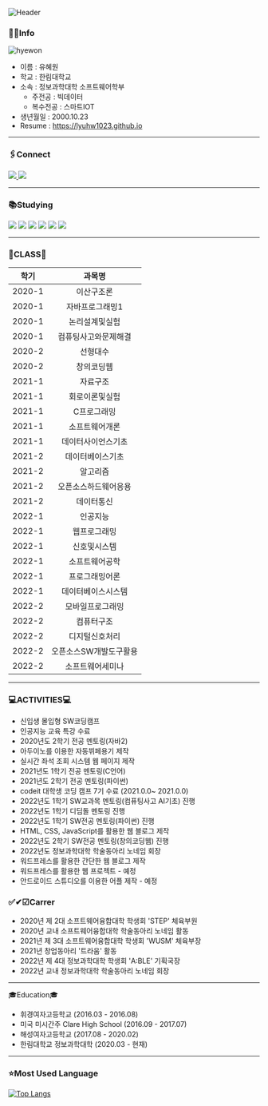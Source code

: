 

![Header](https://capsule-render.vercel.app/api?type=waving&color=auto&height=250&section=header&text=Hyewon's%20Github&fontSize=90)

### 👩‍💻Info

![hyewon](https://user-images.githubusercontent.com/52669844/199396843-e25e1f28-f9a9-4654-be6b-696f38ec34a8.png)

- 이름 : 유혜원
- 학교 : 한림대학교 
- 소속 : 정보과학대학 소프트웨어학부  
     + 주전공 : 빅데이터
     + 복수전공 : 스마트IOT
- 생년월일 : 2000.10.23
- Resume : https://lyuhw1023.github.io
***
### 🖇Connect

<a href="https://instagram.com/lyuhw0_0" >
    <img src="http://img.shields.io/badge/-Instagram-E4405F?style=flat&logo=Instagram&logoColor=white&link=https://instagram.com/lyuhw0_0/"/>
</a>
<a>
    <img src="http://img.shields.io/badge/-lyuhw11023@gmail.com-EA4335?style=flat&logo=gmail&logoColor=white"/>
</a>


***  
### 📚Studying
<img src="https://img.shields.io/badge/HTML-E34F26?style=flat-square&logo=html5&logoColor=white"/> <img src="https://img.shields.io/badge/JS-F7DF1E?style=flat-square&logo=javascript&logoColor=white"/> <img src="https://img.shields.io/badge/CSS-1572B6?style=flat-square&logo=css3&logoColor=white"/> <img src="https://img.shields.io/badge/Android-3DDC84?style=flat-square&logo=android&logoColor=white"/> <img src="https://img.shields.io/badge/Kotlin-7F52FF?style=flat-square&logo=kotlin&logoColor=white"/> <img src="https://img.shields.io/badge/Python-3776AB?style=flat-square&logo=python&logoColor=white"/> 


***
### 📖CLASS📖 
|학기|과목명|
|:---:|:---:|
|2020-1|이산구조론|
|2020-1|자바프로그래밍1|
|2020-1|논리설계및실험|
|2020-1|컴퓨팅사고와문제해결|
|2020-2|선형대수|
|2020-2|창의코딩웹|
|2021-1|자료구조|
|2021-1|회로이론및실험|
|2021-1|C프로그래밍|
|2021-1|소프트웨어개론|
|2021-1|데이터사이언스기초|
|2021-2|데이터베이스기초|
|2021-2|알고리즘|
|2021-2|오픈소스하드웨어응용|
|2021-2|데이터통신|
|2022-1|인공지능|
|2022-1|웹프로그래밍|
|2022-1|신호및시스템|
|2022-1|소프트웨어공학|
|2022-1|프로그래밍어론|
|2022-1|데이터베이스시스템|
|2022-2|모바일프로그래밍|
|2022-2|컴퓨터구조|
|2022-2|디지털신호처리|
|2022-2|오픈소스SW개발도구활용|
|2022-2|소프트웨어세미나|

***
### 💻ACTIVITIES💻
- 신입생 몰입형 SW코딩캠프
- 인공지능 교육 특강 수료
- 2020년도 2학기 전공 멘토링(자바2)
- 아두이노를 이용한 자동뷔페용기 제작
- 실시간 좌석 조회 시스템 웹 페이지 제작
- 2021년도 1학기 전공 멘토링(C언어)
- 2021년도 2학기 전공 멘토링(파이썬)
- codeit 대학생 코딩 캠프 7기 수료 (2021.0.0~ 2021.0.0)
- 2022년도 1학기 SW교과목 멘토링(컴퓨팅사고 AI기초) 진행
- 2022년도 1학기 디딤돌 멘토링 진행
- 2022년도 1학기 SW전공 멘토링(파이썬) 진행
- HTML, CSS, JavaScript를 활용한 웹 블로그 제작
- 2022년도 2학기 SW전공 멘토링(창의코딩웹) 진행
- 2022년도 정보과학대학 학술동아리 노네임 회장
- 워드프레스를 활용한 간단한 웹 블로그 제작
- 워드프레스를 활용한 웹 프로젝트 - 예정
- 안드로이드 스튜디오를 이용한 어플 제작 - 예정

### ✅✔☑Carrer
- 2020년 제 2대 소프트웨어융합대학 학생회 'STEP' 체육부원
- 2020년 교내 소프트웨어융합대학 학술동아리 노네임 활동
- 2021년 제 3대 소프트웨어융합대학 학생회 'WUSM' 체육부장
- 2021년 창업동아리 '트라움' 활동
- 2022년 제 4대 정보과학대학 학생회 'A:BLE' 기획국장
- 2022년 교내 정보과학대학 학술동아리 노네임 회장

 
*** 
🎓Education🎓
- 휘경여자고등학교 (2016.03 - 2016.08)
- 미국 미시간주 Clare High School (2016.09 - 2017.07)
- 해성여자고등학교 (2017.08 - 2020.02)
- 한림대학교 정보과학대학 (2020.03 - 현재)
***
### ⭐Most Used Language

[![Top Langs](https://github-readme-stats.vercel.app/api/top-langs/?username=lyuhw1023&layout=compact)](https://github.com/lyuhw1023/github-readme-stats)
